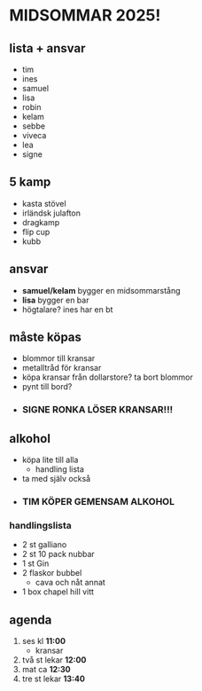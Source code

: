  # MIDSOMMAR 2025!

## lista + ansvar
- tim
- ines
- samuel
- lisa 
- robin
- kelam
- sebbe
- viveca
- lea
- signe

## 5 kamp
- kasta stövel
- irländsk julafton
- dragkamp
- flip cup
- kubb

## ansvar 
- **samuel/kelam** bygger en midsommarstång
- **lisa** bygger en bar
- högtalare? ines har en bt

## måste köpas
- blommor till kransar
- metalltråd för kransar
- köpa kransar från dollarstore? ta bort blommor
- pynt till bord?
- ### SIGNE RONKA LÖSER KRANSAR!!!

## alkohol
- köpa lite till alla
    - handling lista
- ta med själv också
- ### TIM KÖPER GEMENSAM ALKOHOL

### handlingslista
- 2 st galliano
- 2 st 10 pack nubbar
- 1 st Gin
- 2 flaskor bubbel
    - cava och nåt annat
- 1 box chapel hill vitt

## agenda

1. ses kl **11:00**
    - kransar
2. två st lekar **12:00**
3. mat ca **12:30**
4. tre st lekar **13:40**
